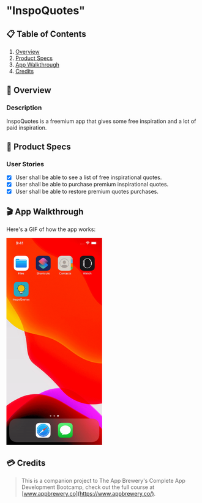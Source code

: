 # "InspoQuotes"

## 📋 Table of Contents
1. [Overview](#Overview)
2. [Product Specs](#Product-Specs)
3. [App Walkthrough](#App-Walkthrough)
4. [Credits](#Credits)

## 👀 Overview
### Description

InspoQuotes is a freemium app that gives some free inspiration and a lot of paid inspiration.

## 📕 Product Specs
### User Stories

- [X] User shall be able to see a list of free inspirational quotes.
- [X] User shall be able to purchase premium inspirational quotes.
- [X] User shall be able to restore premium quotes purchases.

## 🎬 App Walkthrough

Here's a GIF of how the app works:

<img src="https://raw.githubusercontent.com/py415/app-resources/master/GIFs/ios/ios-inspoquotes.gif" width="250" />

## 💳 Credits

>This is a companion project to The App Brewery's Complete App Development Bootcamp, check out the full course at [www.appbrewery.co](https://www.appbrewery.co/).
